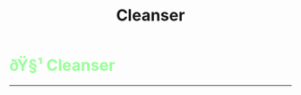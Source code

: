 ﻿---
lang: en-US
title: Cleanser
prev: Celebrity
next: Doctor
---
# <font color="#98ff98">ðŸ§¹ <b>Cleanser</b></font> <Badge text="Basic" type="tip" vertical="middle"/>
---



